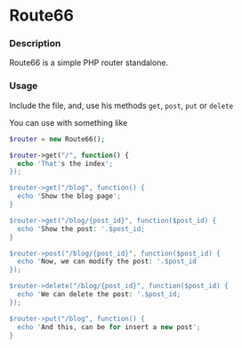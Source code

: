 # Route66

### Description
Route66 is a simple PHP router standalone.

### Usage
Include the file, and, use his methods ```get```, ```post```, ```put``` or ```delete```

You can use with something like

````php
$router = new Route66();

$router->get("/", function() {
  echo 'That's the index';
});

$router->get("/blog", function() {
  echo 'Show the blog page';
}

$router->get("/blog/{post_id}", function($post_id) {
  echo 'Show the post: '.$post_id;
}

$router->post("/blog/{post_id}", function($post_id) {
  echo 'Now, we can modify the post: '.$post_id
});

$router->delete("/blog/{post_id}", function($post_id) {
  echo 'We can delete the post: '.$post_id;
});

$router->put("/blog", function() {
  echo 'And this, can be for insert a new post';
}
````
